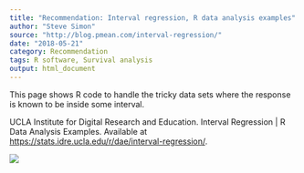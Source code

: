 ```yaml
---
title: "Recommendation: Interval regression, R data analysis examples"
author: "Steve Simon"
source: "http://blog.pmean.com/interval-regression/"
date: "2018-05-21"
category: Recommendation
tags: R software, Survival analysis
output: html_document
---
```


This page shows R code to handle the tricky data sets where the response
is known to be inside some interval.

<!---More--->

UCLA Institute for Digital Research and Education. Interval Regression
| R Data Analysis Examples. Available at
<https://stats.idre.ucla.edu/r/dae/interval-regression/>.

![](http://www.pmean.com/images/images/18/interval-regression01.png)




